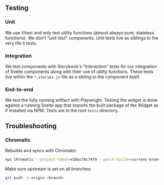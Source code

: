 ## Testing

### Unit

We use Vitest and only test utility functions (almost always pure, stateless functions). We don't "unit test" components. Unit tests live as siblings to the very file it tests.

### Integration

We test components with Storybook's "Interaction" tests for our integration of Svelte components along with their use of utility functions. These tests live within the `*.stories.js` file as a sibling to the component itself.

### End-to-end

We test the fully running artifact with Playwright. Testing the widget is done against a running Svelte app that imports the built package of the Widget as if installed via NPM. Tests are in the root `tests` directory.

## Troubleshooting

### Chromatic

Rebuilds and syncs with Chromatic:

```sh
npx chromatic --project-token=e10acf0c74f9 --patch-build=<current-branch>...main
```

Make sure upstream is set on all branches:

```sh
git push -u origin <branch>
```

